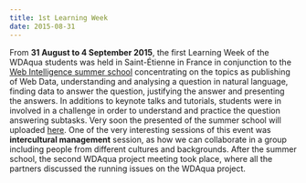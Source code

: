 ```yaml
---
title: 1st Learning Week
date: 2015-08-31
---
```

From **31 August to 4 September 2015**, the first Learning Week of the WDAqua students was held in Saint-Étienne in France in conjunction to the [Web Intelligence summer school](https://wiss.univ-st-etienne.fr/) concentrating on the topics as publishing of Web Data, understanding and analysing a question in natural language, finding data to answer the question, justifying the answer and presenting the answers. In additions to keynote talks and tutorials, students were in involved in a challenge in order to understand and practice the question answering subtasks. Very soon the presented of the summer school will uploaded [here](https://wiss.univ-st-etienne.fr/program/). One of the very interesting sessions of this event was **intercultural management** session, as how we can collaborate in a group including people from different cultures and backgrounds. After the summer school, the second WDAqua project meeting took place, where all the partners discussed the running issues on the WDAqua project.
